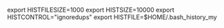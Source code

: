  export HISTFILESIZE=1000
 export HISTSIZE=10000
 export HISTCONTROL="ignoredups"
 export HISTFILE=$HOME/.bash_history_my
